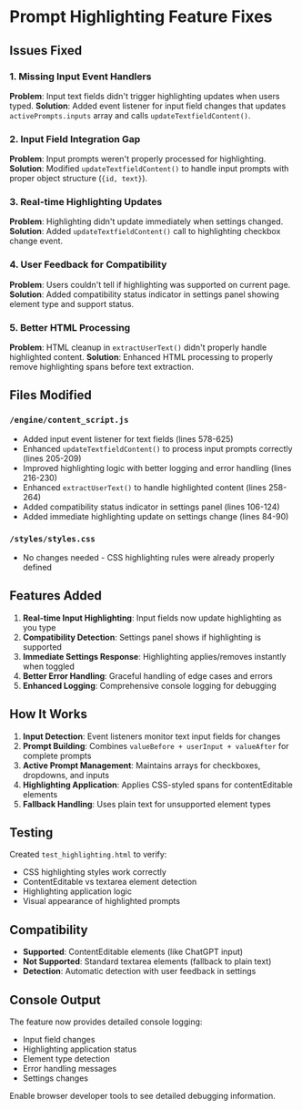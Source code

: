 # Prompt Highlighting Feature Fixes

## Issues Fixed

### 1. Missing Input Event Handlers
**Problem**: Input text fields didn't trigger highlighting updates when users typed.
**Solution**: Added event listener for input field changes that updates `activePrompts.inputs` array and calls `updateTextfieldContent()`.

### 2. Input Field Integration Gap
**Problem**: Input prompts weren't properly processed for highlighting.
**Solution**: Modified `updateTextfieldContent()` to handle input prompts with proper object structure (`{id, text}`).

### 3. Real-time Highlighting Updates
**Problem**: Highlighting didn't update immediately when settings changed.
**Solution**: Added `updateTextfieldContent()` call to highlighting checkbox change event.

### 4. User Feedback for Compatibility
**Problem**: Users couldn't tell if highlighting was supported on current page.
**Solution**: Added compatibility status indicator in settings panel showing element type and support status.

### 5. Better HTML Processing
**Problem**: HTML cleanup in `extractUserText()` didn't properly handle highlighted content.
**Solution**: Enhanced HTML processing to properly remove highlighting spans before text extraction.

## Files Modified

### `/engine/content_script.js`
- Added input event listener for text fields (lines 578-625)
- Enhanced `updateTextfieldContent()` to process input prompts correctly (lines 205-209)
- Improved highlighting logic with better logging and error handling (lines 216-230)
- Enhanced `extractUserText()` to handle highlighted content (lines 258-264)
- Added compatibility status indicator in settings panel (lines 106-124)
- Added immediate highlighting update on settings change (lines 84-90)

### `/styles/styles.css`
- No changes needed - CSS highlighting rules were already properly defined

## Features Added

1. **Real-time Input Highlighting**: Input fields now update highlighting as you type
2. **Compatibility Detection**: Settings panel shows if highlighting is supported
3. **Immediate Settings Response**: Highlighting applies/removes instantly when toggled
4. **Better Error Handling**: Graceful handling of edge cases and errors
5. **Enhanced Logging**: Comprehensive console logging for debugging

## How It Works

1. **Input Detection**: Event listeners monitor text input fields for changes
2. **Prompt Building**: Combines `valueBefore + userInput + valueAfter` for complete prompts
3. **Active Prompt Management**: Maintains arrays for checkboxes, dropdowns, and inputs
4. **Highlighting Application**: Applies CSS-styled spans for contentEditable elements
5. **Fallback Handling**: Uses plain text for unsupported element types

## Testing

Created `test_highlighting.html` to verify:
- CSS highlighting styles work correctly
- ContentEditable vs textarea element detection
- Highlighting application logic
- Visual appearance of highlighted prompts

## Compatibility

- **Supported**: ContentEditable elements (like ChatGPT input)
- **Not Supported**: Standard textarea elements (fallback to plain text)
- **Detection**: Automatic detection with user feedback in settings

## Console Output

The feature now provides detailed console logging:
- Input field changes
- Highlighting application status
- Element type detection
- Error handling messages
- Settings changes

Enable browser developer tools to see detailed debugging information.